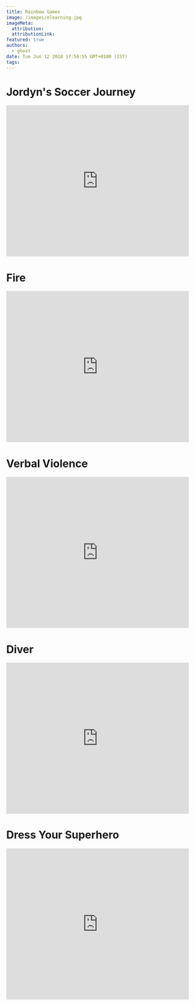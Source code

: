 ```yaml
---
title: Rainbow Games
image: /images/elearning.jpg
imageMeta:
  attribution:
  attributionLink:
featured: true
authors:
  - ghost
date: Tue Jun 12 2018 17:50:55 GMT+0100 (IST)
tags:
---
```

<h1>Jordyn's Soccer Journey</h1>

<iframe src="https://scratch.mit.edu/projects/415380903/embed" allowtransparency="true" width="485" height="402" frameborder="0" scrolling="no" allowfullscreen></iframe>

<h1>Fire</h1>

<iframe src="https://scratch.mit.edu/projects/409303332/embed" allowtransparency="true" width="485" height="402" frameborder="0" scrolling="no" allowfullscreen></iframe>

<h1>Verbal Violence </h1>

<iframe src="https://scratch.mit.edu/projects/416259393/embed" allowtransparency="true" width="485" height="402" frameborder="0" scrolling="no" allowfullscreen></iframe>

<h1>Diver</h1>

<iframe src="https://scratch.mit.edu/projects/406490495/embed" allowtransparency="true" width="485" height="402" frameborder="0" scrolling="no" allowfullscreen></iframe>

<h1>Dress Your Superhero</h1>

<iframe src="https://scratch.mit.edu/projects/413697556/embed" allowtransparency="true" width="485" height="402" frameborder="0" scrolling="no" allowfullscreen></iframe>


